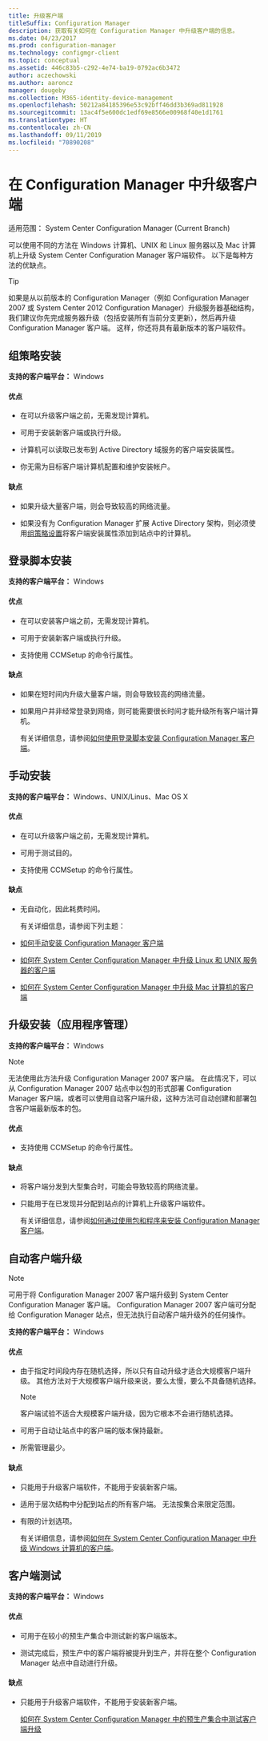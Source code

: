 ```yaml
---
title: 升级客户端
titleSuffix: Configuration Manager
description: 获取有关如何在 Configuration Manager 中升级客户端的信息。
ms.date: 04/23/2017
ms.prod: configuration-manager
ms.technology: configmgr-client
ms.topic: conceptual
ms.assetid: 446c83b5-c292-4e74-ba19-0792ac6b3472
author: aczechowski
ms.author: aaroncz
manager: dougeby
ms.collection: M365-identity-device-management
ms.openlocfilehash: 50212a84185396e53c92bff46dd3b369ad811928
ms.sourcegitcommit: 13ac4f5e600dc1edf69e8566e00968f40e1d1761
ms.translationtype: HT
ms.contentlocale: zh-CN
ms.lasthandoff: 09/11/2019
ms.locfileid: "70890208"
---
```

# <a name="upgrade-clients-in-configuration-manager"></a>在 Configuration Manager 中升级客户端

适用范围：  System Center Configuration Manager (Current Branch)

可以使用不同的方法在 Windows 计算机、UNIX 和 Linux 服务器以及 Mac 计算机上升级 System Center Configuration Manager 客户端软件。 以下是每种方法的优缺点。  

> [!TIP]  
>  如果是从以前版本的 Configuration Manager（例如 Configuration Manager 2007 或 System Center 2012 Configuration Manager）升级服务器基础结构，我们建议你先完成服务器升级（包括安装所有当前分支更新），然后再升级 Configuration Manager 客户端。 这样，你还将具有最新版本的客户端软件。  

## <a name="group-policy-installation"></a>组策略安装  
 **支持的客户端平台：** Windows  

#### <a name="advantages"></a>优点  

- 在可以升级客户端之前，无需发现计算机。  

- 可用于安装新客户端或执行升级。  

- 计算机可以读取已发布到 Active Directory 域服务的客户端安装属性。  

- 你无需为目标客户端计算机配置和维护安装帐户。  

#### <a name="disadvantages"></a>缺点  

- 如果升级大量客户端，则会导致较高的网络流量。  

- 如果没有为 Configuration Manager 扩展 Active Directory 架构，则必须使用[组策略设置](../../../../core/clients/deploy/deploy-clients-to-windows-computers.md#BKMK_ClientGP)将客户端安装属性添加到站点中的计算机。  


## <a name="logon-script-installation"></a>登录脚本安装  
 **支持的客户端平台：** Windows  

#### <a name="advantages"></a>优点  

- 在可以安装客户端之前，无需发现计算机。  

- 可用于安装新客户端或执行升级。  

- 支持使用 CCMSetup 的命令行属性。  

#### <a name="disadvantages"></a>缺点  

- 如果在短时间内升级大量客户端，则会导致较高的网络流量。  

- 如果用户并非经常登录到网络，则可能需要很长时间才能升级所有客户端计算机。  

  有关详细信息，请参阅[如何使用登录脚本安装 Configuration Manager 客户端](../../../../core/clients/deploy/deploy-clients-to-windows-computers.md#BKMK_ClientLogonScript)。  

## <a name="manual-installation"></a>手动安装  
 **支持的客户端平台：** Windows、UNIX/Linus、Mac OS X  

#### <a name="advantages"></a>优点  

- 在可以升级客户端之前，无需发现计算机。  

- 可用于测试目的。  

- 支持使用 CCMSetup 的命令行属性。  

#### <a name="disadvantages"></a>缺点  

- 无自动化，因此耗费时间。  

  有关详细信息，请参阅下列主题：  

- [如何手动安装 Configuration Manager 客户端](../../../../core/clients/deploy/deploy-clients-to-windows-computers.md#BKMK_Manual)  

- [如何在 System Center Configuration Manager 中升级 Linux 和 UNIX 服务器的客户端](../../../../core/clients/manage/upgrade/upgrade-clients-for-linux-and-unix-servers.md)  

- [如何在 System Center Configuration Manager 中升级 Mac 计算机的客户端](../../../../core/clients/manage/upgrade/upgrade-clients-on-mac-computers.md)  

## <a name="upgrade-installation-application-management"></a>升级安装（应用程序管理）  
 **支持的客户端平台：** Windows  

> [!NOTE]  
>  无法使用此方法升级 Configuration Manager 2007 客户端。 在此情况下，可以从 Configuration Manager 2007 站点中以包的形式部署 Configuration Manager 客户端，或者可以使用自动客户端升级，这种方法可自动创建和部署包含客户端最新版本的包。  

#### <a name="advantages"></a>优点  

- 支持使用 CCMSetup 的命令行属性。  

#### <a name="disadvantages"></a>缺点  

- 将客户端分发到大型集合时，可能会导致较高的网络流量。  

- 只能用于在已发现并分配到站点的计算机上升级客户端软件。  

  有关详细信息，请参阅[如何通过使用包和程序来安装 Configuration Manager 客户端](../../../../core/clients/deploy/deploy-clients-to-windows-computers.md#BKMK_ClientApp)。  

## <a name="automatic-client-upgrade"></a>自动客户端升级  

> [!NOTE]  
>  可用于将 Configuration Manager 2007 客户端升级到 System Center Configuration Manager 客户端。 Configuration Manager 2007 客户端可分配给 Configuration Manager 站点，但无法执行自动客户端升级外的任何操作。  

 **支持的客户端平台：** Windows  

#### <a name="advantages"></a>优点  

- 由于指定时间段内存在随机选择，所以只有自动升级才适合大规模客户端升级。 其他方法对于大规模客户端升级来说，要么太慢，要么不具备随机选择。 

    > [!Note]
    > 客户端试验不适合大规模客户端升级，因为它根本不会进行随机选择。  
- 可用于自动让站点中的客户端的版本保持最新。  

- 所需管理最少。  

#### <a name="disadvantages"></a>缺点  

- 只能用于升级客户端软件，不能用于安装新客户端。  

- 适用于层次结构中分配到站点的所有客户端。 无法按集合来限定范围。  

- 有限的计划选项。  

  有关详细信息，请参阅[如何在 System Center Configuration Manager 中升级 Windows 计算机的客户端](../../../../core/clients/manage/upgrade/upgrade-clients-for-windows-computers.md)。  

## <a name="client-testing"></a>客户端测试  
 **支持的客户端平台：** Windows  

#### <a name="advantages"></a>优点  

- 可用于在较小的预生产集合中测试新的客户端版本。  

- 测试完成后，预生产中的客户端将被提升到生产，并将在整个 Configuration Manager 站点中自动进行升级。  

#### <a name="disadvantages"></a>缺点  

- 只能用于升级客户端软件，不能用于安装新客户端。  

  [如何在 System Center Configuration Manager 中的预生产集合中测试客户端升级](../../../../core/clients/manage/upgrade/test-client-upgrades.md)  
